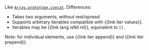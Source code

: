 Like [`Array.prototype.concat`](https://developer.mozilla.org/en-US/docs/Web/JavaScript/Reference/Global_Objects/Array/concat). Differences:

  * Takes two arguments, without rest/spread.
  * Supports arbitrary iterables compatible with {{link iter values}}.
  * Iterables may be {{link lang isNil nil}}, equivalent to `[]`.

Note: for individual elements, use {{link iter append}} and
{{link iter prepend}}.
